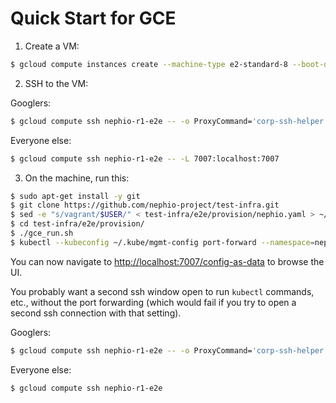 # Quick Start for GCE

1. Create a VM:

```bash
$ gcloud compute instances create --machine-type e2-standard-8 --boot-disk-size 60GB nephio-r1-e2e
```

2. SSH to the VM:

Googlers:
```bash
$ gcloud compute ssh nephio-r1-e2e -- -o ProxyCommand='corp-ssh-helper %h %p' -L 7007:localhost:7007
```

Everyone else:
```bash
$ gcloud compute ssh nephio-r1-e2e -- -L 7007:localhost:7007
```

3. On the machine, run this:

```bash
$ sudo apt-get install -y git
$ git clone https://github.com/nephio-project/test-infra.git
$ sed -e "s/vagrant/$USER/" < test-infra/e2e/provision/nephio.yaml > ~/nephio.yaml
$ cd test-infra/e2e/provision/
$ ./gce_run.sh
$ kubectl --kubeconfig ~/.kube/mgmt-config port-forward --namespace=nephio-webui svc/nephio-webui 7007
```

You can now navigate to
[http://localhost:7007/config-as-data](http://localhost:7007/config-as-data) to
browse the UI.

You probably want a second ssh window open to run `kubectl` commands, etc.,
without the port forwarding (which would fail if you try to open a second ssh
connection with that setting).

Googlers:
```bash
$ gcloud compute ssh nephio-r1-e2e -- -o ProxyCommand='corp-ssh-helper %h %p'
```

Everyone else:
```bash
$ gcloud compute ssh nephio-r1-e2e
```

